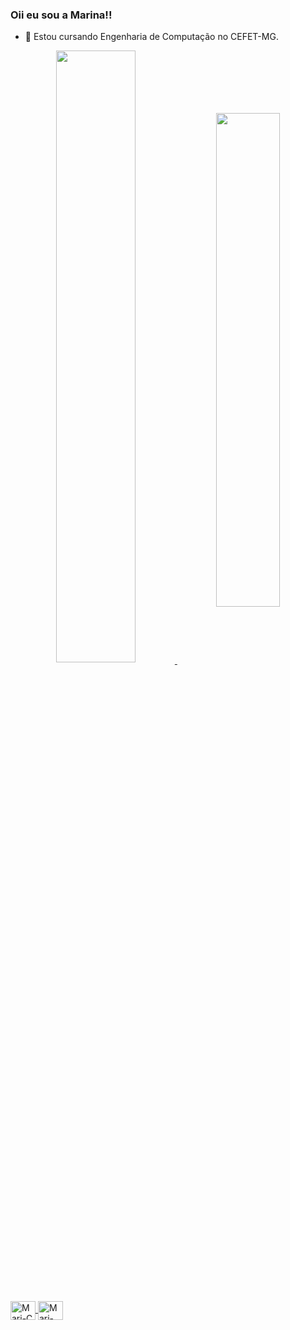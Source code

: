 ### Oii eu sou a Marina!!

- 🔭 Estou cursando Engenharia de Computação no CEFET-MG.
  
<div align = "center">
    <a href="https://github.com/marinastefane">
    <img width = "50.1%" align = "center" src = "https://github-readme-stats.vercel.app/api?username=marinastefane&theme=radical&show_icons=true"/>
    <img width = 45.01% align = "center"  src = "https://github-readme-stats.vercel.app/api/top-langs/?username=marinastefane&layout=compact&theme=radical" />
</div>

##
          
<div style="display: inline_block"><br>
    <img align="center" alt="Mari-C" height="30" width="40" src="https://cdn.jsdelivr.net/gh/devicons/devicon/icons/c/c-original.svg" />
    <img align="center" alt="Mari-JAVA" height="30" width="40" src="https://cdn.jsdelivr.net/gh/devicons/devicon/icons/java/java-original.svg"> 
</div><br>
